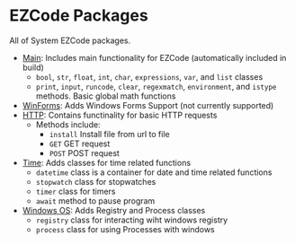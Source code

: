 # EZCode Packages

All of System EZCode packages. 
- [Main](Main/README.md): Includes main functionality for EZCode (automatically included in build)
   - `bool`, `str`, `float`, `int`, `char`, `expressions`, `var`, and `list` classes
   - `print`, `input`, `runcode`, `clear`, `regexmatch`, `environment`, and `istype` methods. Basic global math functions
- [WinForms](WinForms/package.json): Adds Windows Forms Support (not currently supported)
- [HTTP](HTTP/README.md): Contains functinality for basic HTTP requests
  - Methods include:
    - `install` Install file from url to file
    - `GET` GET request
    - `POST` POST request
- [Time](Time/README.md): Adds classes for time related functions
  - `datetime` class is a container for date and time related functions
  - `stopwatch` class for stopwatches
  - `timer` class for timers 
  - `await` method to pause program
- [Windows OS](Windows-OS/README.md): Adds Registry and Process classes
  - `registry` class for interacting wiht windows registry
  - `process` class for using Processes with windows